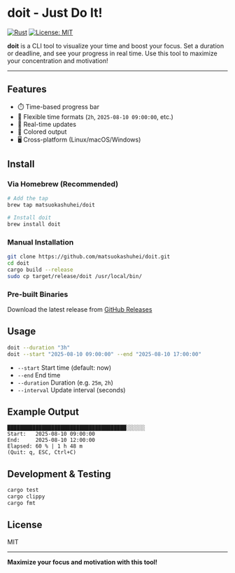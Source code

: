 # doit - Just Do It!

[![Rust](https://img.shields.io/badge/rust-1.70+-orange.svg)](https://www.rust-lang.org)
[![License: MIT](https://img.shields.io/badge/License-MIT-yellow.svg)](https://opensource.org/licenses/MIT)

**doit** is a CLI tool to visualize your time and boost your focus.
Set a duration or deadline, and see your progress in real time.
Use this tool to maximize your concentration and motivation!

---

## Features

- ⏱️ Time-based progress bar
- 🎯 Flexible time formats (`2h`, `2025-08-10 09:00:00`, etc.)
- 🔄 Real-time updates
- 🎨 Colored output
- 🖥️ Cross-platform (Linux/macOS/Windows)

## Install

### Via Homebrew (Recommended)

```bash
# Add the tap
brew tap matsuokashuhei/doit

# Install doit
brew install doit
```

### Manual Installation

```bash
git clone https://github.com/matsuokashuhei/doit.git
cd doit
cargo build --release
sudo cp target/release/doit /usr/local/bin/
```

### Pre-built Binaries

Download the latest release from [GitHub Releases](https://github.com/matsuokashuhei/doit/releases)

## Usage

```bash
doit --duration "3h"
doit --start "2025-08-10 09:00:00" --end "2025-08-10 17:00:00"
```

- `--start` Start time (default: now)
- `--end` End time
- `--duration` Duration (e.g. `25m`, `2h`)
- `--interval` Update interval (seconds)

## Example Output

```
██████████████████████████████████████░░░░░░
Start:   2025-08-10 09:00:00
End:     2025-08-10 12:00:00
Elapsed: 60 % | 1 h 48 m
(Quit: q, ESC, Ctrl+C)
```

## Development & Testing

```bash
cargo test
cargo clippy
cargo fmt
```

## License

MIT

---

**Maximize your focus and motivation with this tool!**
